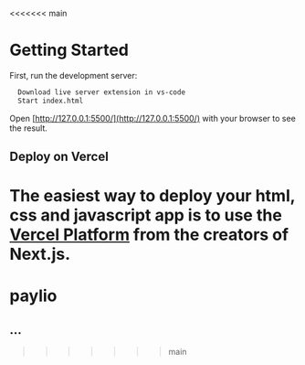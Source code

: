 <<<<<<< main

# Getting Started

First, run the development server:

```bash
  Download live server extension in vs-code
  Start index.html
```

Open [http://127.0.0.1:5500/](http://127.0.0.1:5500/) with your browser to see the result.


## Deploy on Vercel

The easiest way to deploy your html, css and javascript app is to use the [Vercel Platform](https://vercel.com/new?utm_medium=default-template&filter=next.js&utm_source=create-next-app&utm_campaign=create-next-app-readme) from the creators of Next.js.
=======
# paylio
## ...
>>>>>>> main
